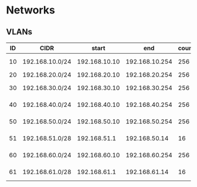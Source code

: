 # Networks

## VLANs

| ID | CIDR            | start         | end            | count | description      |
|----|-----------------|---------------|----------------|-------|------------------|
| 10 | 192.168.10.0/24 | 192.168.10.10 | 192.168.10.254 | 256   | Trusted devices  |
| 20 | 192.168.20.0/24 | 192.168.20.10 | 192.168.20.254 | 256   | Homelab          |
| 30 | 192.168.30.0/24 | 192.168.30.10 | 192.168.30.254 | 256   | Generic DNS vlan |
| 40 | 192.168.40.0/24 | 192.168.40.10 | 192.168.40.254 | 256   | Generic Infra    |
| 50 | 192.168.50.0/24 | 192.168.50.10 | 192.168.50.254 | 256   | NAS devices      |
| 51 | 192.168.51.0/28 | 192.168.51.1  | 192.168.50.14  | 16    | ds418p vlan      |
| 60 | 192.168.60.0/24 | 192.168.60.10 | 192.168.60.254 | 256   | Generic IOT      |
| 61 | 192.168.61.0/28 | 192.168.61.1  | 192.168.61.14  | 16    | Smart lightning  |
